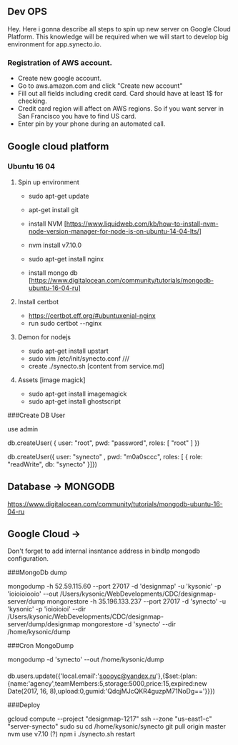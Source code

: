 ## Dev OPS

Hey. Here i gonna describe all steps to spin up new server on Google Cloud Platform. This knowledge will be required when
we will start to develop big environment for app.synecto.io.

### Registration of AWS account.

- Create new google account.
- Go to aws.amazon.com and click "Create new account"
- Fill out all fields including credit card. Card should have at least 1$ for checking.
- Credit card region will affect on AWS regions. So if you want server in San Francisco you have to find US card.
- Enter pin by your phone during an automated call.


## Google cloud platform

### Ubuntu 16 04

1. Spin up environment

    - sudo apt-get update
    - apt-get install git

    - install NVM [https://www.liquidweb.com/kb/how-to-install-nvm-node-version-manager-for-node-js-on-ubuntu-14-04-lts/]
    - nvm install v7.10.0

    - sudo apt-get install nginx

    - install mongo db [https://www.digitalocean.com/community/tutorials/mongodb-ubuntu-16-04-ru]

2. Install certbot

    - https://certbot.eff.org/#ubuntuxenial-nginx
    - run sudo certbot --nginx

3. Demon for nodejs

    - sudo apt-get install upstart
    - sudo vim /etc/init/synecto.conf
    ///
    - create ./synecto.sh [content from service.md]

4. Assets [image magick]

    - sudo apt-get install imagemagick
    - sudo apt-get install ghostscript


###Create DB User

use admin

db.createUser(
{
    user: "root",
    pwd: "password",
    roles: [ "root" ]
})

db.createUser({ user: "synecto" , pwd: "m0a0sccc", roles: [  { role: "readWrite", db: "synecto" }]})

## Database -> MONGODB

https://www.digitalocean.com/community/tutorials/mongodb-ubuntu-16-04-ru

## Google Cloud ->

Don't forget to add internal insntance address in bindIp mongodb configuration.

###MongoDb dump

mongodump -h 52.59.115.60 --port 27017 -d 'designmap' -u 'kysonic' -p 'ioioioiooio'  --out /Users/kysonic/WebDevelopments/CDC/designmap-server/dump
mongorestore -h 35.196.133.237 --port 27017 -d 'synecto' -u 'kysonic' -p 'ioioioioi' --dir /Users/kysonic/WebDevelopments/CDC/designmap-server/dump/designmap
mongorestore -d 'synecto' --dir /home/kysonic/dump

###Cron MongoDump

mongodump -d 'synecto' --out /home/kysonic/dump


####

db.users.update({'local.email':'soooyc@yandex.ru'},{$set:{plan:{name:'agency',teamMembers:5,storage:5000,price:15,expired:new Date(2017, 16, 8),upload:0,gumid:'QdqjMJcQKR4guzpM71NoDg=='}}})


###Deploy

gcloud compute --project "designmap-1217" ssh --zone "us-east1-c" "server-synecto"
sudo su
cd /home/kysonic/synecto
git pull origin master
nvm use v7.10 (?)
npm i
./synecto.sh restart
